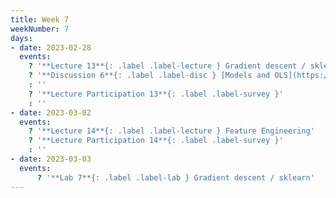```yaml
---
title: Week 7
weekNumber: 7
days:
- date: 2023-02-28
  events:
    ? '**Lecture 13**{: .label .label-lecture } Gradient descent / sklearn'
    ? '**Discussion 6**{: .label .label-disc } [Models and OLS](https://drive.google.com/file/d/1DuzM0MSPoraWd1AC0F9LqvvBnZqONAM1/view?usp=sharing)'
    : ''
    ? '**Lecture Participation 13**{: .label .label-survey }'
    : ''
- date: 2023-03-02
  events:
    ? '**Lecture 14**{: .label .label-lecture } Feature Engineering'
    ? '**Lecture Participation 14**{: .label .label-survey }'
    : ''
- date: 2023-03-03
  events:
      ? '**Lab 7**{: .label .label-lab } Gradient descent / sklearn'
---
```

